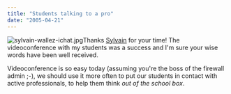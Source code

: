 ```yaml
---
title: "Students talking to a pro"
date: "2005-04-21"
---
```


![sylvain-wallez-ichat.jpg](images/sylvain-wallez-ichat.jpg)Thanks [Sylvain](http://www.anyware-tech.com/blogs/sylvain/) for your time! The videoconference with my students was a success and I'm sure your wise words have been well received.

Videoconference is so easy today (assuming you're the boss of the firewall admin ;-), we should use it more often to put our students in contact with active professionals, to help them think _out of the school box_.
